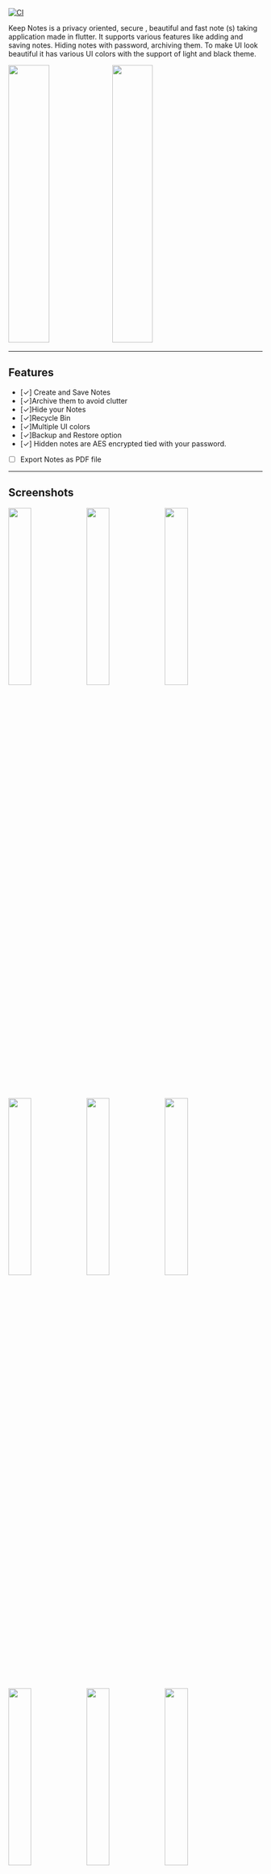 [![CI](https://github.com/nikhilbadyal/keepnotes/actions/workflows/ci.yml/badge.svg)](https://github.com/nikhilbadyal/keepnotes/actions/workflows/ci.yml)

Keep Notes is a privacy oriented, secure , beautiful and fast note (s) taking application made in flutter. It supports
various features like adding and saving notes. Hiding notes with password, archiving them. To make UI look beautiful it
has various UI colors with the support of light and black theme.

<img src="https://i.imgur.com/53hpGkk.png" width="40%" height="550"></img>
<img src="https://i.imgur.com/FGnDtPk.png" width="40%" height="550"></img>


---

## Features

+ [✓] Create and Save Notes
+ [✓]Archive them to avoid clutter
+ [✓]Hide your Notes
+ [✓]Recycle Bin
+ [✓]Multiple UI colors
+ [✓]Backup and Restore option
+ [✓] Hidden notes are AES encrypted tied with your password.
- [ ] Export Notes as PDF file


---

## Screenshots
<img src="https://i.imgur.com/s7LxdiB.png" width="30%"></img> 
<img src="https://i.imgur.com/XbbFYLm.png" width="30%"></img> 
<img src="https://i.imgur.com/0eirKsA.png" width="30%"></img> 
<img src="https://i.imgur.com/HC7ccDg.png" width="30%"></img> 
<img src="https://i.imgur.com/IV3H8vj.png" width="30%"></img> 
<img src="https://i.imgur.com/pqarCPZ.png" width="30%"></img> 
<img src="https://i.imgur.com/qQSV0G5.png" width="30%"></img> 
<img src="https://i.imgur.com/cWnlC4x.png" width="30%"></img> 
<img src="https://i.imgur.com/lpLYJ9y.png" width="30%"></img> 
<img src="https://i.imgur.com/BAXJwmj.png" width="30%"></img> 
<img src="https://i.imgur.com/sfC4BFE.png" width="30%"></img> 
<img src="https://i.imgur.com/oVx2u1H.png" width="30%"></img> 
<img src="https://i.imgur.com/M0gnrY3.png" width="30%"></img> 
<img src="https://i.imgur.com/phwvjjK.png" width="30%"></img> 
<img src="https://i.imgur.com/cZYa4AQ.png" width="30%"></img>



---

## Thanks for images & Icons
<div>
    <a href="https://storyset.com/illustration/hidden/pana" title="Backup">Backup</a><br>
    <a href="https://icons8.com/icons/set/github" title="GitHub">GitHub</a><br>
    <a href="https://icons8.com/icon/V5cGWnc9R4xj/google" title="Google">Google</a><br>
    <a href="https://icons8.com/icon/82747/lock" title="Lock">Lock</a><br>
    <a href="https://icons8.com/icon/47996/mailbox-closed-flag-down" title="Mail">Email</a><br>
    <a href="https://www.freepik.com/premium-vector/business-character-concept-beside-angle-cool-character-male-female-korean-style-colored-pictures-cartoon-style_9129007.htm" title="Aboutme">AboutMe</a><br>
    <a href="https://www.freepik.com/premium-vector/business-character-concept-beside-angle-cool-character-male-female-korean-style-colored-pictures-cartoon-style_9129007.htm" title="Men">Men</a><br>
    <a href="https://www.flaticon.com/free-icon/ghost_477104" title="Ghost">Ghost</a><br>
    <a href="https://storyset.com/illustration/key/pana" title="PinCode">Pin Code</a><br>
    <a href="https://www.freepik.com/free-vector/global-data-security-personal-data-security-cyber-data-security-online-concept-illustration-internet-security-information-privacy-protection_12953631.htm" title="Splash1">Splash1</a><br>
    <a href="https://storyset.com/illustration/cloud-sync/cuate" title="Splash2">Splash2</a><br>
    <a href="https://storyset.com/illustration/design-thinking/pana" title="Splash3">Splash3</a><br>
    <a href="https://www.freepik.com/free-vector/social-media-icons-vector-set-with-facebook-instagram-twitter-tiktok-youtube-logos_17221195.htm" title="Telegram">Telegram</a><br>
    <a href="https://www.freepik.com/premium-vector/business-character-concept-beside-angle-cool-character-male-female-korean-style-colored-pictures-cartoon-style_9129007.htm" title="Women">Women</a><br>
    <a href="https://www.flaticon.com/free-icon/notes_752326" title="AppIcon">App Icon</a><br>
    
</div>
